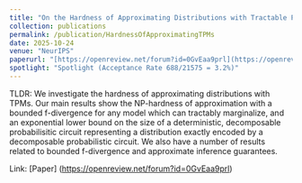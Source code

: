```yaml
---
title: "On the Hardness of Approximating Distributions with Tractable Probabilistic Models"
collection: publications
permalink: /publication/HardnessOfApproximatingTPMs
date: 2025-10-24
venue: "NeurIPS"
paperurl: "[https://openreview.net/forum?id=0GvEaa9prl](https://openreview.net/forum?id=0GvEaa9prl)"
spotlight: "Spotlight (Acceptance Rate 688/21575 = 3.2%)"
---
```


TLDR: We investigate the hardness of approximating distributions with TPMs. Our main results show
the NP-hardness of approximation with a bounded f-divergence for any model which can tractably marginalize,
and an exponential lower bound on the size of a deterministic, decomposable probabilisitic circuit representing a 
distribution exactly encoded by a decomposable probabilistic circuit. We also have a number of results related to bounded f-divergence
and approximate inference guarantees.

Link: [Paper] (https://openreview.net/forum?id=0GvEaa9prl)
